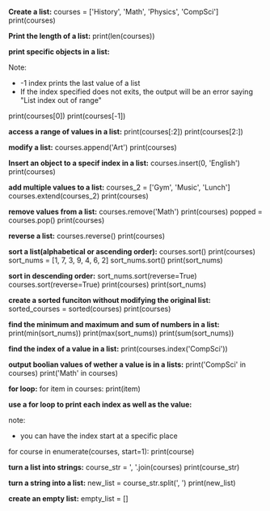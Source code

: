 **Create a list:**
courses = ['History', 'Math', 'Physics', 'CompSci']
print(courses)

**Print the length of a list:**
print(len(courses))

**print specific objects in a list:**

Note:
- -1 index prints the last value of a list
- If the index specified does not exits, the output will be an error saying "List index out of range"

print(courses[0])
print(courses[-1])

**access a range of values in a list:**
print(courses[:2])
print(courses[2:])

**modify a list:**
courses.append('Art')
print(courses)

**Insert an object to a specif index in a list:**
courses.insert(0, 'English')
print(courses)

**add multiple values to a list:**
courses_2 = ['Gym', 'Music', 'Lunch']
courses.extend(courses_2)
print(courses)

**remove values from a list:**
courses.remove('Math')
print(courses)
popped = courses.pop()
print(courses)

**reverse a list:**
courses.reverse()
print(courses)

**sort a list(alphabetical or ascending order):**
courses.sort()
print(courses)
sort_nums = [1, 7, 3, 9, 4, 6, 2]
sort_nums.sort()
print(sort_nums)

**sort in descending order:**
sort_nums.sort(reverse=True)
courses.sort(reverse=True)
print(courses)
print(sort_nums)

**create a sorted funciton without modifying the original list:**
sorted_courses = sorted(courses)
print(courses)

**find the minimum and maximum and sum of numbers in a list:**
print(min(sort_nums))
print(max(sort_nums))
print(sum(sort_nums))

**find the index of a value in a list:**
print(courses.index('CompSci'))

**output boolian values of wether a value is in a lists:**
print('CompSci' in courses)
print('Math' in courses)

**for loop:**
for item in courses:
print(item)

**use a for loop to print each index as well as the value:**

note:
- you can have the index start at a specific place

for course in enumerate(courses, start=1):
	print(course)

**turn a list into strings:**
course_str = ', '.join(courses)
print(course_str)

**turn a string into a list:**
new_list = course_str.split(', ')
print(new_list)

**create an empty list:**
empty_list = []